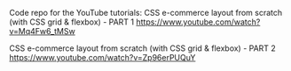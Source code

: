 Code repo for the YouTube tutorials:
CSS e-commerce layout from scratch (with CSS grid & flexbox) - PART 1
https://www.youtube.com/watch?v=Mq4Fw6_tMSw

CSS e-commerce layout from scratch (with CSS grid & flexbox) - PART 2
https://www.youtube.com/watch?v=Zp96erPUQuY
